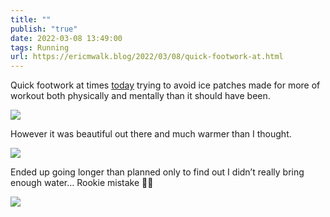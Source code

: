 ```yaml
---
title: ""
publish: "true"
date: 2022-03-08 13:49:00
tags: Running
url: https://ericmwalk.blog/2022/03/08/quick-footwork-at.html
---
```


Quick footwork at times [today](http://www.strava.com/activities/6793066864) trying to avoid ice patches made for more of workout both physically and mentally than it should have been.

![](https://ericmwalk.blog/uploads/2022/d5e8346278.jpg)

However it was beautiful out there and much warmer than I thought.

![](https://ericmwalk.blog/uploads/2022/6e503fba26.jpg)

Ended up going longer than planned only to find out I didn’t really bring enough water… Rookie mistake 🤦‍♂️

![](https://ericmwalk.blog/uploads/2022/0b4ce2904a.jpg)